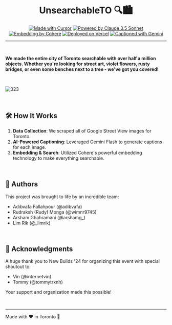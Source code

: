 <div align="center">

# UnsearchableTO 🔍🏙️
[![Made with Cursor](https://img.shields.io/badge/Made%20with-Cursor-4E4FEB?style=for-the-badge&logo=cursor&logoColor=white)](https://cursor.sh)
[![Powered by Claude 3.5 Sonnet](https://img.shields.io/badge/Powered%20by-Claude%203.5%20Sonnet-F9CB9C?style=for-the-badge&logo=anthropic&logoColor=black)](https://www.anthropic.com)
[![Embedding by Cohere](https://img.shields.io/badge/Embedding%20by-Cohere-40C057?style=for-the-badge&logo=cohere&logoColor=white)](https://cohere.ai)
[![Deployed on Vercel](https://img.shields.io/badge/Deployed%20on-Vercel-000000?style=for-the-badge&logo=vercel&logoColor=white)](https://vercel.com)
[![Captioned with Gemini](https://img.shields.io/badge/Captioned%20with-Gemini-FF0000?style=for-the-badge&logo=google&logoColor=white)](https://deepmind.google/technologies/gemini/)
</div>

---

<br>

**We made the entire city of Toronto searchable with over half a million objects. Whether you're looking for street art, violet flowers, rusty bridges, or even some benches next to a tree - we've got you covered!**

<br>

![323](https://github.com/user-attachments/assets/c0732b94-92b8-45ae-976a-51c74e45df5b)



<br>

## 🛠️ How It Works

1. **Data Collection**: We scraped all of Google Street View images for Toronto.
2. **AI-Powered Captioning**: Leveraged Gemini Flash to generate captions for each image.
3. **Embedding & Search**: Utilized Cohere's powerful embedding technology to make everything searchable.

<br>

## 👥 Authors

This project was brought to life by an incredible team:

- Adibvafa Fallahpour (@adibvafa)
- Rudraksh (Rudy) Monga (@wimnr9745)
- Arsham Ghahramani (@arshamg_)
- Lim Rik (@_limrik)

<br>

## 🙏 Acknowledgments

A huge thank you to New Builds '24 for organizing this event with special shoutout to:

- Vin (@internetvin)
- Tommy (@tommytrxnh)

Your support and organization made this possible!

<br>

---

Made with ❤️ in Toronto 🍁
